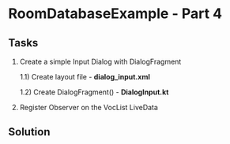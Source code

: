 # RoomDatabaseExample - Part 4

## Tasks
1) Create a simple Input Dialog with DialogFragment

    1.1) Create layout file - **dialog_input.xml**
    
    1.2) Create DialogFragment() - **DialogInput.kt**

2) Register Observer on the VocList LiveData

## Solution
